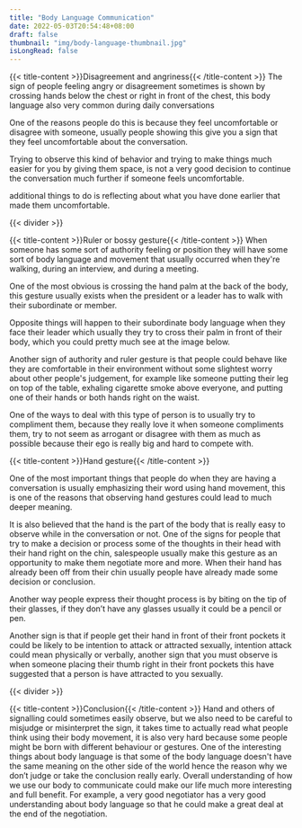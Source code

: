 ```yaml
---
title: "Body Language Communication"
date: 2022-05-03T20:54:48+08:00
draft: false
thumbnail: "img/body-language-thumbnail.jpg"
isLongRead: false
---
```

{{< title-content >}}Disagreement and angriness{{< /title-content >}}
The sign of people feeling angry or disagreement sometimes is shown by crossing hands below the chest or right in front of the chest, this body language also very common during daily conversations

One of the reasons people do this is because they feel uncomfortable or disagree with someone, usually people showing this give you a sign that they feel uncomfortable about the conversation.

Trying to observe this kind of behavior and trying to make things much easier for you by giving them space, is not a very good decision to continue the conversation much further if someone feels uncomfortable.

additional things to do is reflecting about what you have done earlier that made them uncomfortable.

{{< divider >}}

{{< title-content >}}Ruler or bossy gesture{{< /title-content >}}
When someone has some sort of authority feeling or position they will have some sort of body language and movement that usually occurred when they're walking, during an interview, and during a meeting.

One of the most obvious is crossing the hand palm at the back of the body, this gesture usually exists when the president or a leader has to walk with their subordinate or member.

Opposite things will happen to their subordinate body language when they face their leader which usually they try to cross their palm in front of their body, which you could pretty much see at the image below.

Another sign of authority and ruler gesture is that people could behave like they are comfortable in their environment without some slightest worry about other people's judgement, for example like someone putting their leg on top of the table, exhaling cigarette smoke above everyone, and putting one of their hands or both hands right on the waist. 

One of the ways to deal with this type of person is to usually try to compliment them, because they really love it when someone compliments them, try to not seem as arrogant or disagree with them as much as possible because their ego is really big and hard to compete with.

{{< title-content >}}Hand gesture{{< /title-content >}}

One of the most important things that people do when they are having a conversation is usually emphasizing their word using hand movement, this is one of the reasons that observing hand gestures could lead to much deeper meaning.

It is also believed that the hand is the part of the body that is really easy to observe while in the conversation or not.
One of the signs for people that try to make a decision or process some of the thoughts in their head with their hand right on the chin, salespeople usually make this gesture as an opportunity to make them negotiate more and more. When their hand has already been off from their chin usually people have already made some decision or conclusion.

Another way people express their thought process is by biting on the tip of their glasses, if they don’t have any glasses usually it could be a pencil or pen.

Another sign is that if people get their hand in front of their front pockets it could be likely to be intention to attack or attracted sexually, intention attack could mean physically or verbally, another sign that you must observe is when someone placing their thumb right in their front pockets this have suggested that a person is have attracted to you sexually.

{{< divider >}}

{{< title-content >}}Conclusion{{< /title-content >}}
Hand and others of signalling could sometimes easily observe, but we also need to be careful to misjudge or misinterpret the sign, it takes time to actually read what people think using their body movement, it is also very hard because some people might be born with different behaviour or gestures. One of the interesting things about body language is that some of the body language doesn't have the same meaning on the other side of the world hence the reason why we don’t judge or take the conclusion really early. Overall understanding of how we use our body to communicate could make our life much more interesting and full benefit. For example, a very good negotiator has a very good understanding about body language so that he could make a great deal at the end of the negotiation.
